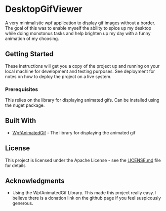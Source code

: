 # DesktopGifViewer

A very minimalistic wpf application to display gif images without a border. The goal of this was to enable myself the ability to spice up my desktop while doing monotonus tasks and help brighten up my day with a funny animation of my choosing.

## Getting Started

These instructions will get you a copy of the project up and running on your local machine for development and testing purposes. See deployment for notes on how to deploy the project on a live system.

### Prerequisites

This relies on the library  for displaying animated gifs. Can be installed using the nuget package.

## Built With

* [WpfAnimatedGif](https://github.com/XamlAnimatedGif/WpfAnimatedGif/blob/master/LICENSE.txt) - The library for displaying the animated gif

## License

This project is licensed under the Apache License - see the [LICENSE.md](LICENSE.md) file for details

## Acknowledgments

* Using the WpfAnimatedGif Library. This made this project really easy. I believe there is a donation link on the github page if you feel suspicously generous.